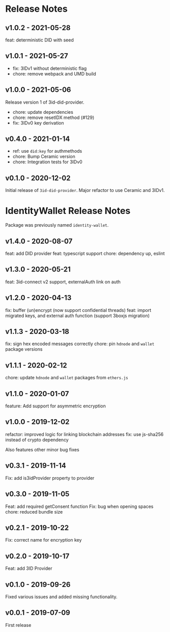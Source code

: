 # Release Notes

## v1.0.2 - 2021-05-28

feat: deterministic DID with seed

## v1.0.1 - 2021-05-27

- fix: 3IDv1 without deterministic flag
- chore: remove webpack and UMD build

## v1.0.0 - 2021-05-06

Release version 1 of 3id-did-provider.

- chore: update dependencies
- chore: remove resetIDX method (#129)
- fix: 3IDv0 key derivation

## v0.4.0 - 2021-01-14

- ref: use `did:key` for authmethods
- chore: Bump Ceramic version
- chore: Integration tests for 3IDv0

## v0.1.0 - 2020-12-02

Initial release of `3id-did-provider`.
Major refactor to use Ceramic and 3IDv1.

# IdentityWallet Release Notes

Package was previously named `identity-wallet`.

## v1.4.0 - 2020-08-07

feat: add DID provider
feat: typescript support
chore: dependency up, eslint

## v1.3.0 - 2020-05-21

feat: 3id-connect v2 support, externalAuth link on auth

## v1.2.0 - 2020-04-13

fix: buffer (un)encrypt (now support confidential threads)
feat: import migrated keys, and external auth function (support 3boxjs migration)

## v1.1.3 - 2020-03-18

fix: sign hex encoded messages correctly
chore: pin `hdnode` and `wallet` package versions

## v1.1.1 - 2020-02-12

chore: update `hdnode` and `wallet` packages from `ethers.js`

## v1.1.0 - 2020-01-07

feature: Add support for asymmetric encryption

## v1.0.0 - 2019-12-02

refactor: improved logic for linking blockchain addresses
fix: use js-sha256 instead of crypto dependency

Also features other minor bug fixes

## v0.3.1 - 2019-11-14

Fix: add is3idProvider property to provider

## v0.3.0 - 2019-11-05

Feat: add required getConsent function
Fix: bug when opening spaces
chore: reduced bundle size

## v0.2.1 - 2019-10-22

Fix: correct name for encryption key

## v0.2.0 - 2019-10-17

Feat: add 3ID Provider

## v0.1.0 - 2019-09-26

Fixed various issues and added missing functionality.

## v0.0.1 - 2019-07-09

First release
